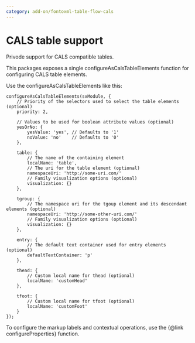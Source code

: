 ```yaml
---
category: add-on/fontoxml-table-flow-cals
---
```


# CALS table support

Privode support for CALS compatible tables.

This packages exposes a single configureAsCalsTableElements function for configuring CALS table elements.

Use the configureAsCalsTableElements like this:

```
configureAsCalsTableElements(sxModule, {
	// Priority of the selectors used to select the table elements (optional)
	priority: 2,

	// Values to be used for boolean attribute values (optional)
	yesOrNo: {
		yesValue: 'yes', // Defaults to '1'
		noValue: 'no'    // Defaults to '0'
	},

	table: {
		// The name of the containing element
		localName: 'table',
		// The uri for the table element (optional)
		namespaceUri: 'http://some-uri.com/'
		// Family visualization options (optional)
		visualization: {}
	},

	tgroup: {
		// The namespace uri for the tgoup element and its descendant elements (optional)
		namespaceUri: 'http://some-other-uri.com/'
		// Family visualization options (optional)
		visualization: {}
	},

	entry: {
		// The default text container used for entry elements (optional)
		defaultTextContainer: 'p'
	},

	thead: {
		// Custom local name for thead (optional)
		localName: 'customHead'
	},

	tfoot: {
		// Custom local name for tfoot (optional)
		localName: 'customFoot'
	}
});
```

To configure the markup labels and contextual operations, use the {@link configureProperties} function.

